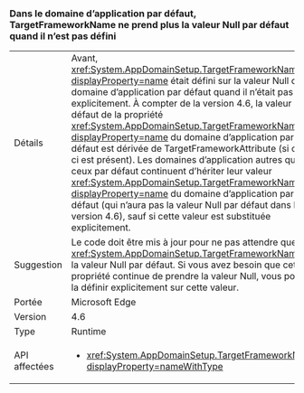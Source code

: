 ### <a name="targetframeworkname-for-default-app-domain-no-longer-defaults-to-null-if-not-set"></a>Dans le domaine d’application par défaut, TargetFrameworkName ne prend plus la valeur Null par défaut quand il n’est pas défini

|   |   |
|---|---|
|Détails|Avant, <xref:System.AppDomainSetup.TargetFrameworkName?displayProperty=name> était défini sur la valeur Null dans le domaine d’application par défaut quand il n’était pas défini explicitement. À compter de la version 4.6, la valeur par défaut de la propriété <xref:System.AppDomainSetup.TargetFrameworkName?displayProperty=name> du domaine d’application par défaut est dérivée de TargetFrameworkAttribute (si celui-ci est présent). Les domaines d’application autres que ceux par défaut continuent d’hériter leur valeur <xref:System.AppDomainSetup.TargetFrameworkName?displayProperty=name> du domaine d’application par défaut (qui n’aura pas la valeur Null par défaut dans la version 4.6), sauf si cette valeur est substituée explicitement.|
|Suggestion|Le code doit être mis à jour pour ne pas attendre que <xref:System.AppDomainSetup.TargetFrameworkName> ait la valeur Null par défaut. Si vous avez besoin que cette propriété continue de prendre la valeur Null, vous pouvez la définir explicitement sur cette valeur.|
|Portée|Microsoft Edge|
|Version|4.6|
|Type|Runtime|
|API affectées|<ul><li><xref:System.AppDomainSetup.TargetFrameworkName?displayProperty=nameWithType></li></ul>|

